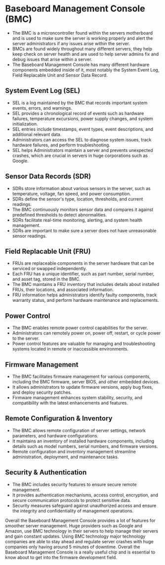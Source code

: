 # Baseboard Management Console (BMC)
* The BMC is a microncontroller found within the servers motherboard and is used to make sure the server is working properly and alert the server administrators if any issues arise within the server.
* BMCs are found widely throughout many different servers, they help keep check on server health and are used to help server admins fix and debug issues that arise within a server.
* The Baseboard Management Console has many different hardware components embedded inside of it, most notably the System Event Log, Field Replacable Unit and Sensor Data Record. 

## System Event Log (SEL)
* SEL is a log maintained by the BMC that records important system events, errors, and warnings.
* SEL provides a chronological record of events such as hardware failures, temperature excursions, power supply changes, and system initialization.
* SEL entries include timestamps, event types, event descriptions, and additional relevant data.
* Administrators can access the SEL to diagnose system issues, track hardware failures, and perform troubleshooting.
* SEL helps Administrators maintain a server and prevents unexpected crashes, which are crucial in servers in huge corporations such as Google.

## Sensor Data Records (SDR)
* SDRs store information about various sensors in the server, such as temperature, voltage, fan speed, and power consumption.
* SDRs define the sensor's type, location, thresholds, and current readings.
* The BMC continuously monitors sensor data and compares it against predefined thresholds to detect abnormalities.
* SDRs facilitate real-time monitoring, alerting, and system health management.
* SDRs are important to make sure a server does not have unreasonable sensor readings.

## Field Replacable Unit (FRU)
* FRUs are replaceable components in the server hardware that can be serviced or swapped independently.
* Each FRU has a unique identifier, such as part number, serial number, and asset tag, stored in the BMC.
* The BMC maintains a FRU inventory that includes details about installed FRUs, their locations, and associated information.
* FRU information helps administrators identify faulty components, track warranty status, and perform hardware maintenance and replacements.

## Power Control
* The BMC enables remote power control capabilities for the server.
* Administrators can remotely power on, power off, restart, or cycle power to the server.
* Power control features are valuable for managing and troubleshooting systems located in remote or inaccessible environments.

## Firmware Management
* The BMC facilitates firmware management for various components, including the BMC firmware, server BIOS, and other embedded devices.
* It allows administrators to update firmware versions, apply bug fixes, and deploy security patches.
* Firmware management enhances system stability, security, and compatibility with the latest enhancements and features.

## Remote Configuration & Inventory
* The BMC allows remote configuration of server settings, network parameters, and hardware configurations.
* It maintains an inventory of installed hardware components, including details such as model numbers, serial numbers, and firmware versions.
* Remote configuration and inventory management streamline administration, deployment, and maintenance tasks.

## Security & Authentication
* The BMC includes security features to ensure secure remote management.
* It provides authentication mechanisms, access control, encryption, and secure communication protocols to protect sensitive data.
* Security measures safeguard against unauthorized access and ensure the integrity and confidentiality of management operations.

Overall the Baseboard Management Console provides a lot of features for smoother server management. Huge providers such as Google and Amazon, use BMC technology in their servers to help manage their servers and gain constant updates. Using BMC technology major technology companies are able to stay ahead and regulate server crashes with huge companies only having around 5 minutes of downtime. Overall the Baseboard Management Console is a really useful chip and is essential to know about to get into the firmware development field.
